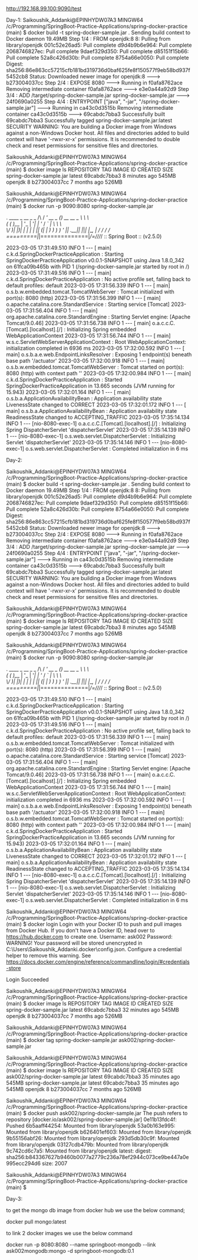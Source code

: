 http://192.168.99.100:9090/test

Day-1:
Saikoushik_Addanki@EPINHYDW07A3 MINGW64 /c/Programming/SpringBoot-Practice-Applications/spring-docker-practice (main)
$ docker build -t spring-docker-sample.jar .
Sending build context to Docker daemon  19.49MB
Step 1/4 : FROM openjdk:8
8: Pulling from library/openjdk
001c52e26ad5: Pull complete
d9d4b9b6e964: Pull complete
2068746827ec: Pull complete
9daef329d350: Pull complete
d85151f15b66: Pull complete
52a8c426d30b: Pull complete
8754a66e0050: Pull complete
Digest: sha256:86e863cc57215cfb181bd319736d0baf625fe8f150577f9eb58bd937f5452cb8
Status: Downloaded newer image for openjdk:8
 ---> b273004037cc
Step 2/4 : EXPOSE 8080
 ---> Running in f0afa8762ace
Removing intermediate container f0afa8762ace
 ---> e3e0a44a92d9
Step 3/4 : ADD /target/spring-docker-sample.jar spring-docker-sample.jar
 ---> 24f0690a0255
Step 4/4 : ENTRYPOINT ["java", "-jar", "/spring-docker-sample.jar"]
 ---> Running in ca43c0d3515b
Removing intermediate container ca43c0d3515b
 ---> 69cabdc7bba3
Successfully built 69cabdc7bba3
Successfully tagged spring-docker-sample.jar:latest
SECURITY WARNING: You are building a Docker image from Windows against a non-Windows Docker host. All files and directories added to build context will have '-rwxr-xr-x' permissions. It is recommended to double check and reset permissions for sensitive files and directories.

Saikoushik_Addanki@EPINHYDW07A3 MINGW64 /c/Programming/SpringBoot-Practice-Applications/spring-docker-practice (main)
$ docker image ls
REPOSITORY                 TAG                 IMAGE ID            CREATED             SIZE
spring-docker-sample.jar   latest              69cabdc7bba3        8 minutes ago       545MB
openjdk                    8                   b273004037cc        7 months ago        526MB

Saikoushik_Addanki@EPINHYDW07A3 MINGW64 /c/Programming/SpringBoot-Practice-Applications/spring-docker-practice (main)
$ docker run -p 9090:8080 spring-docker-sample.jar

  .   ____          _            __ _ _
 /\\ / ___'_ __ _ _(_)_ __  __ _ \ \ \ \
( ( )\___ | '_ | '_| | '_ \/ _` | \ \ \ \
 \\/  ___)| |_)| | | | | || (_| |  ) ) ) )
  '  |____| .__|_| |_|_| |_\__, | / / / /
 =========|_|==============|___/=/_/_/_/
 :: Spring Boot ::                (v2.5.0)

2023-03-05 17:31:49.510  INFO 1 --- [           main] c.k.d.SpringDockerPracticeApplication    : Starting SpringDockerPracticeApplication v0.0.1-SNAPSHOT using Java 1.8.0_342 on 61fca09b465b with PID 1 (/spring-docker-sample.jar started by root in /)
2023-03-05 17:31:49.516  INFO 1 --- [           main] c.k.d.SpringDockerPracticeApplication    : No active profile set, falling back to default profiles: default
2023-03-05 17:31:56.339  INFO 1 --- [           main] o.s.b.w.embedded.tomcat.TomcatWebServer  : Tomcat initialized with port(s): 8080 (http)
2023-03-05 17:31:56.399  INFO 1 --- [           main] o.apache.catalina.core.StandardService   : Starting service [Tomcat]
2023-03-05 17:31:56.404  INFO 1 --- [           main] org.apache.catalina.core.StandardEngine  : Starting Servlet engine: [Apache Tomcat/9.0.46]
2023-03-05 17:31:56.738  INFO 1 --- [           main] o.a.c.c.C.[Tomcat].[localhost].[/]       : Initializing Spring embedded WebApplicationContext
2023-03-05 17:31:56.744  INFO 1 --- [           main] w.s.c.ServletWebServerApplicationContext : Root WebApplicationContext: initialization completed in 6936 ms
2023-03-05 17:32:00.592  INFO 1 --- [           main] o.s.b.a.e.web.EndpointLinksResolver      : Exposing 1 endpoint(s) beneath base path '/actuator'
2023-03-05 17:32:00.918  INFO 1 --- [           main] o.s.b.w.embedded.tomcat.TomcatWebServer  : Tomcat started on port(s): 8080 (http) with context path ''
2023-03-05 17:32:00.984  INFO 1 --- [           main] c.k.d.SpringDockerPracticeApplication    : Started SpringDockerPracticeApplication in 13.665 seconds (JVM running for 15.943)
2023-03-05 17:32:01.164  INFO 1 --- [           main] o.s.b.a.ApplicationAvailabilityBean      : Application availability state LivenessState changed to CORRECT
2023-03-05 17:32:01.172  INFO 1 --- [           main] o.s.b.a.ApplicationAvailabilityBean      : Application availability state ReadinessState changed to ACCEPTING_TRAFFIC
2023-03-05 17:35:14.134  INFO 1 --- [nio-8080-exec-1] o.a.c.c.C.[Tomcat].[localhost].[/]       : Initializing Spring DispatcherServlet 'dispatcherServlet'
2023-03-05 17:35:14.139  INFO 1 --- [nio-8080-exec-1] o.s.web.servlet.DispatcherServlet        : Initializing Servlet 'dispatcherServlet'
2023-03-05 17:35:14.146  INFO 1 --- [nio-8080-exec-1] o.s.web.servlet.DispatcherServlet        : Completed initialization in 6 ms

Day-2:

Saikoushik_Addanki@EPINHYDW07A3 MINGW64 /c/Programming/SpringBoot-Practice-Applications/spring-docker-practice (main)
$ docker build -t spring-docker-sample.jar .
Sending build context to Docker daemon  19.49MB
Step 1/4 : FROM openjdk:8
8: Pulling from library/openjdk
001c52e26ad5: Pull complete
d9d4b9b6e964: Pull complete
2068746827ec: Pull complete
9daef329d350: Pull complete
d85151f15b66: Pull complete
52a8c426d30b: Pull complete
8754a66e0050: Pull complete
Digest: sha256:86e863cc57215cfb181bd319736d0baf625fe8f150577f9eb58bd937f5452cb8
Status: Downloaded newer image for openjdk:8
 ---> b273004037cc
Step 2/4 : EXPOSE 8080
 ---> Running in f0afa8762ace
Removing intermediate container f0afa8762ace
 ---> e3e0a44a92d9
Step 3/4 : ADD /target/spring-docker-sample.jar spring-docker-sample.jar
 ---> 24f0690a0255
Step 4/4 : ENTRYPOINT ["java", "-jar", "/spring-docker-sample.jar"]
 ---> Running in ca43c0d3515b
Removing intermediate container ca43c0d3515b
 ---> 69cabdc7bba3
Successfully built 69cabdc7bba3
Successfully tagged spring-docker-sample.jar:latest
SECURITY WARNING: You are building a Docker image from Windows against a non-Windows Docker host. All files and directories added to build context will have '-rwxr-xr-x' permissions. It is recommended to double check and reset permissions for sensitive files and directories.

Saikoushik_Addanki@EPINHYDW07A3 MINGW64 /c/Programming/SpringBoot-Practice-Applications/spring-docker-practice (main)
$ docker image ls
REPOSITORY                 TAG                 IMAGE ID            CREATED             SIZE
spring-docker-sample.jar   latest              69cabdc7bba3        8 minutes ago       545MB
openjdk                    8                   b273004037cc        7 months ago        526MB

Saikoushik_Addanki@EPINHYDW07A3 MINGW64 /c/Programming/SpringBoot-Practice-Applications/spring-docker-practice (main)
$ docker run -p 9090:8080 spring-docker-sample.jar

  .   ____          _            __ _ _
 /\\ / ___'_ __ _ _(_)_ __  __ _ \ \ \ \
( ( )\___ | '_ | '_| | '_ \/ _` | \ \ \ \
 \\/  ___)| |_)| | | | | || (_| |  ) ) ) )
  '  |____| .__|_| |_|_| |_\__, | / / / /
 =========|_|==============|___/=/_/_/_/
 :: Spring Boot ::                (v2.5.0)

2023-03-05 17:31:49.510  INFO 1 --- [           main] c.k.d.SpringDockerPracticeApplication    : Starting SpringDockerPracticeApplication v0.0.1-SNAPSHOT using Java 1.8.0_342 on 61fca09b465b with PID 1 (/spring-docker-sample.jar started by root in /)
2023-03-05 17:31:49.516  INFO 1 --- [           main] c.k.d.SpringDockerPracticeApplication    : No active profile set, falling back to default profiles: default
2023-03-05 17:31:56.339  INFO 1 --- [           main] o.s.b.w.embedded.tomcat.TomcatWebServer  : Tomcat initialized with port(s): 8080 (http)
2023-03-05 17:31:56.399  INFO 1 --- [           main] o.apache.catalina.core.StandardService   : Starting service [Tomcat]
2023-03-05 17:31:56.404  INFO 1 --- [           main] org.apache.catalina.core.StandardEngine  : Starting Servlet engine: [Apache Tomcat/9.0.46]
2023-03-05 17:31:56.738  INFO 1 --- [           main] o.a.c.c.C.[Tomcat].[localhost].[/]       : Initializing Spring embedded WebApplicationContext
2023-03-05 17:31:56.744  INFO 1 --- [           main] w.s.c.ServletWebServerApplicationContext : Root WebApplicationContext: initialization completed in 6936 ms
2023-03-05 17:32:00.592  INFO 1 --- [           main] o.s.b.a.e.web.EndpointLinksResolver      : Exposing 1 endpoint(s) beneath base path '/actuator'
2023-03-05 17:32:00.918  INFO 1 --- [           main] o.s.b.w.embedded.tomcat.TomcatWebServer  : Tomcat started on port(s): 8080 (http) with context path ''
2023-03-05 17:32:00.984  INFO 1 --- [           main] c.k.d.SpringDockerPracticeApplication    : Started SpringDockerPracticeApplication in 13.665 seconds (JVM running for 15.943)
2023-03-05 17:32:01.164  INFO 1 --- [           main] o.s.b.a.ApplicationAvailabilityBean      : Application availability state LivenessState changed to CORRECT
2023-03-05 17:32:01.172  INFO 1 --- [           main] o.s.b.a.ApplicationAvailabilityBean      : Application availability state ReadinessState changed to ACCEPTING_TRAFFIC
2023-03-05 17:35:14.134  INFO 1 --- [nio-8080-exec-1] o.a.c.c.C.[Tomcat].[localhost].[/]       : Initializing Spring DispatcherServlet 'dispatcherServlet'
2023-03-05 17:35:14.139  INFO 1 --- [nio-8080-exec-1] o.s.web.servlet.DispatcherServlet        : Initializing Servlet 'dispatcherServlet'
2023-03-05 17:35:14.146  INFO 1 --- [nio-8080-exec-1] o.s.web.servlet.DispatcherServlet        : Completed initialization in 6 ms


Saikoushik_Addanki@EPINHYDW07A3 MINGW64 /c/Programming/SpringBoot-Practice-Applications/spring-docker-practice (main)
$ docker login
Login with your Docker ID to push and pull images from Docker Hub. If you don't have a Docker ID, head over to https://hub.docker.com to create one.
Username: ask002
Password:
WARNING! Your password will be stored unencrypted in C:\Users\Saikoushik_Addanki\.docker\config.json.
Configure a credential helper to remove this warning. See
https://docs.docker.com/engine/reference/commandline/login/#credentials-store

Login Succeeded

Saikoushik_Addanki@EPINHYDW07A3 MINGW64 /c/Programming/SpringBoot-Practice-Applications/spring-docker-practice (main)
$ docker image ls
REPOSITORY                 TAG                 IMAGE ID            CREATED             SIZE
spring-docker-sample.jar   latest              69cabdc7bba3        32 minutes ago      545MB
openjdk                    8                   b273004037cc        7 months ago        526MB

Saikoushik_Addanki@EPINHYDW07A3 MINGW64 /c/Programming/SpringBoot-Practice-Applications/spring-docker-practice (main)
$ docker tag spring-docker-sample.jar ask002/spring-docker-sample.jar

Saikoushik_Addanki@EPINHYDW07A3 MINGW64 /c/Programming/SpringBoot-Practice-Applications/spring-docker-practice (main)
$ docker image ls
REPOSITORY                        TAG                 IMAGE ID            CREATED             SIZE
ask002/spring-docker-sample.jar   latest              69cabdc7bba3        35 minutes ago      545MB
spring-docker-sample.jar          latest              69cabdc7bba3        35 minutes ago      545MB
openjdk                           8                   b273004037cc        7 months ago        526MB

Saikoushik_Addanki@EPINHYDW07A3 MINGW64 /c/Programming/SpringBoot-Practice-Applications/spring-docker-practice (main)
$ docker push ask002/spring-docker-sample.jar
The push refers to repository [docker.io/ask002/spring-docker-sample.jar]
0e11b13fdc4f: Pushed
6b5aaff44254: Mounted from library/openjdk
53a0b163e995: Mounted from library/openjdk
b626401ef603: Mounted from library/openjdk
9b55156abf26: Mounted from library/openjdk
293d5db30c9f: Mounted from library/openjdk
03127cdb479b: Mounted from library/openjdk
9c742cd6c7a5: Mounted from library/openjdk
latest: digest: sha256:b843367627b9460b0077a2779c236a78ef2944c073ce9be447a0e995ecc294d6 size: 2007

Saikoushik_Addanki@EPINHYDW07A3 MINGW64 /c/Programming/SpringBoot-Practice-Applications/spring-docker-practice (main)
$


Day-3:

to get the mongo db image from docker hub we use the below command;

docker pull mongo:latest

to link 2 docker images we use the below command

docker run -p 8080:8080 --name springboot-mongodb --link ask002mongodb:mongo -d springboot-mongodb:0.1




